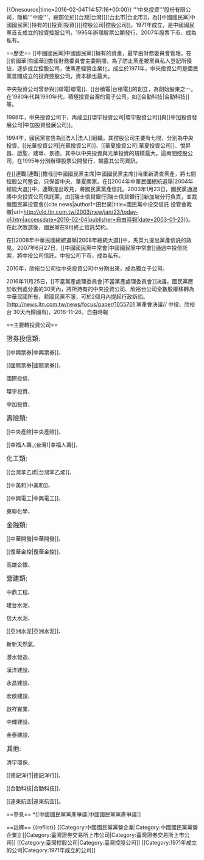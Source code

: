 {{Onesource|time=2016-02-04T14:57:16+00:00}} 
'''中央投資'''股份有限公司，簡稱'''中投'''，總部位於[[台灣|台灣]][[台北市|台北市]]，為[[中國國民黨|中國國民黨]]持有的[[投資|投資]][[控股公司|控股公司]]。1971年成立，是中國國民黨首支成立的投資控股公司，1995年辦理股票公開發行，2007年股票下市、成為私有。

==歷史==
[[中國國民黨|中國國民黨]]擁有的資產，最早由財務委員會管理。在[[俞國華|俞國華]]擔任財務委員會主委期間，為了防止黨產被黨員私人登記所侵佔，逐步成立控股公司，使黨產經營企業化。成立於1971年，中央投資公司是國民黨首間成立的投資控股公司，資本額也最大。

中央投資公司曾參與[[聯電|聯電]]、[[台積電|台積電]]的創立，為創始股東之一。在1980年代與1990年代，積極投資台灣的電子公司，如[[合勤科技|合勤科技]]等。

1988年，中央投資公司下，再成立[[環宇投資公司|環宇投資公司]]與[[中加投資發展公司|中加投資發展公司]]。

1994年，國民黨宣告為[[法人|法人]]組織。其控股公司主要有七間，分別為中央投資、[[光華投資公司|光華投資公司]]、[[華夏投資公司|華夏投資公司]]、悅昇昌、啟聖、建華、景德，其中以中央投資與光華投資的規模最大。這兩間控股公司，在1995年分別辦理股票公開發行，揭露其公司資訊。

在[[連戰|連戰]]擔任[[中國國民黨主席|中國國民黨主席]]時重新清查黨產，將七間控股公司整合，只保留中央、華夏兩家。在[[2004年中華民國總統選舉|2004年總統大選]]中，連戰提出政見，將國民黨黨產信託。2003年1月23日，國民黨通過將中央投資公司信託案，由[[瑞士信貸銀行|瑞士信貸銀行]]新加坡分行負責，並裁撤國民黨投管會<ref>{{cite news|author1=田世昊|title=國民黨中投交信託 投管會裁撤|url=http://old.ltn.com.tw/2003/new/jan/23/today-p1.htm|accessdate=2016-02-04|publisher=自由時報|date=2003-01-23}}</ref>。在此次敗選後，國民黨在9月終止信託契約。

在[[2008年中華民國總統選舉|2008年總統大選]]中，馬英九提出黨產信託的政見。2007年6月27日，[[中國國民黨中常會|中國國民黨中常會]]通過中投信託案，將中投公司信託。中投公司下市，成為私有。

2010年，欣裕台公司從中央投資公司中分割出來，成為獨立子公司。

2016年11月25日，[[不當黨產處理委員會|不當黨產處理委員會]]決議，國民黨應於收到處分書的30天內，將所持有的中央投資公司、欣裕台公司全數股權移轉為中華民國所有，若國民黨不服，可於2個月內提起行政訴訟。<ref>[http://news.ltn.com.tw/news/focus/paper/1055701 黨產會決議// 中投、欣裕台 30天內歸國有]，2016-11-26，自由時報</ref>

==主要轉投資公司==

<big>證券投信類:</big>

[[中興票券|中興票券]]、

[[國際票券|國際票券]]、

國際投信、

環宇投資、

中加投資、


<big>壽險類:</big>

[[中央產險|中央產險]]、

[[幸福人壽_(台灣)|幸福人壽]]、


<big>化工類:</big>

[[台灣苯乙烯|台灣苯乙烯]]、

[[中美和|中美和]]、

[[中興電工|中興電工]]、

東聯化學、


<big>金融類:</big>

[[中華開發|中華開發]]、

[[復華金控|復華金控]]、

高雄企銀、


<big>營建類:</big>

中鼎工程、

建台水泥、

信大水泥、

[[亞洲水泥|亞洲水泥]]、

新新天然氣、

灃水營造、

漢洋建設、

永昌建設、

宏啟建設、

啟祥實業、

中輝建設、

金泰建設、


<big>其他:</big>

清宇環保、

[[德記洋行|德記洋行]]、

[[合勤科技|合勤科技]]、

[[遠東航空|遠東航空]]。

==參見==
*[[中國國民黨黨產爭議|中國國民黨黨產爭議]]

==註釋==
{{reflist}}
[[Category:中國國民黨黨營企業|Category:中國國民黨黨營企業]]
[[Category:臺灣證券交易所上市公司|Category:臺灣證券交易所上市公司]]
[[Category:臺灣控股公司|Category:臺灣控股公司]]
[[Category:1971年成立的公司|Category:1971年成立的公司]]
